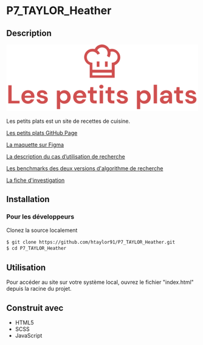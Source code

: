 # P7_TAYLOR_Heather

## Description
![Les petits plats](assets/lespetitsplats.png)

Les petits plats est un site de recettes de cuisine.

[Les petits plats GitHub Page](https://htaylor91.github.io/P7_TAYLOR_Heather/)

[La maquette sur Figma](https://www.figma.com/file/xqeE1ZKlHUWi2Efo8r73NK)

[La description du cas d’utilisation de recherche](https://s3-eu-west-1.amazonaws.com/course.oc-static.com/projects/Front-End+V2/P6+Algorithms/Cas+d%E2%80%99utilisation+%2303+Filtrer+les+recettes+dans+l%E2%80%99interface+utilisateur.pdf)

[Les benchmarks des deux versions d'algorithme de recherche](https://jsben.ch/bqzMg)

[La fiche d'investigation](https://acrobat.adobe.com/link/track?uri=urn:aaid:scds:US:060a6cc6-1c83-3240-a544-840d8714fe62)

## Installation

### Pour les développeurs

Clonez la source localement

```sh
$ git clone https://github.com/htaylor91/P7_TAYLOR_Heather.git
$ cd P7_TAYLOR_Heather
```

## Utilisation

Pour accéder au site sur votre système local, ouvrez le fichier "index.html" depuis la racine du projet.

## Construit avec
- HTML5
- SCSS
- JavaScript